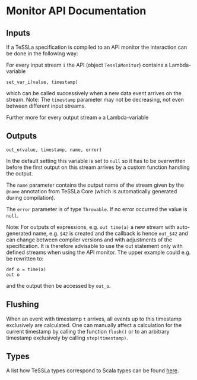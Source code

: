 Monitor API Documentation
==================================

## Inputs

If a TeSSLa specification is compiled to an API monitor the interaction can be done in the following way:

For every input stream `i` the API (object `TesslaMonitor`) contains a Lambda-variable 

```
set_var_i(value, timestamp)
```

which can be called successively when a new data event arrives on the stream.
Note: The `timestamp` parameter may not be decreasing, not even between different input streams.

Further more for every output stream `o` a Lambda-variable

## Outputs

```
out_o(value, timestamp, name, error)
```

In the default setting this variable is set to `null` so it has to be overwritten before the first
output on this stream arrives by a custom function handling the output.

The `name` parameter contains the output name of the stream given by the `@name` annotation from
TeSSLa Core (which is automatically generated during compilation).

The `error` parameter is of type `Throwable`. If no error occurred the value is `null`.

Note: For outputs of expressions, e.g. `out time(a)` a new stream with auto-generated name, e.g. `$42`
is created and the callback is hence `out_$42` and can change between compiler versions and with
adjustments of the specification. It is therefore advisable to use the out statement only with
defined streams when using the API monitor. The upper example could e.g. be rewritten to:

```
def o = time(a)
out o
```

and the output then be accessed by `out_o`.

## Flushing

When an event with timestamp `t` arrives, all events up to this timestamp exclusively are calculated.
One can manually affect a calculation for the current timestamp by calling the function `flush()`
or to an arbitrary timestamp exclusively by calling `step(timestamp)`.

## Types

A list how TeSSLa types correspond to Scala types can be found [here](Types.md).
